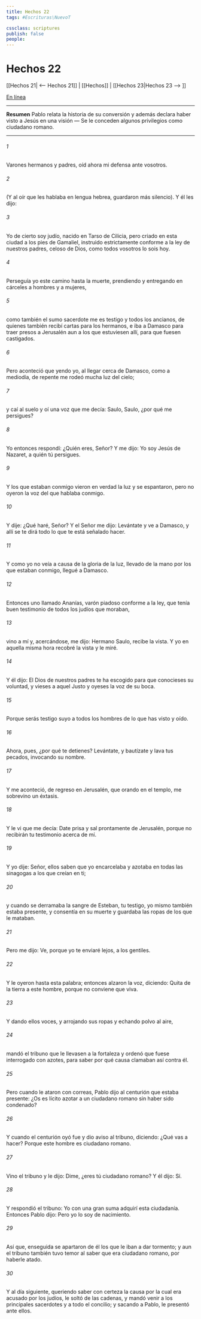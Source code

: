 ```yaml
---
title: Hechos 22
tags: #Escrituras\NuevoT

cssclass: scriptures
publish: false
people:
---
```


# Hechos 22
[[Hechos 21| <-- Hechos 21]] | [[Hechos]] | [[Hechos 23|Hechos 23 --> ]]

[En línea](https://churchofjesuschrist.org/study/scriptures/nt/acts/22?lang=spa)

---
__Resumen__
Pablo relata la historia de su conversión y además declara haber visto a Jesús en una visión — Se le conceden algunos privilegios como ciudadano romano.

---
###### 1 
Varones hermanos y padres, oíd ahora mi defensa ante vosotros.

###### 2 
(Y al oír que les hablaba en lengua hebrea, guardaron más silencio). Y él les dijo:

###### 3 
Yo de cierto soy judío, nacido en Tarso de Cilicia, pero criado en esta ciudad a los pies de Gamaliel, instruido estrictamente conforme a la ley de nuestros padres, celoso de Dios, como todos vosotros lo sois hoy.

###### 4 
Perseguía yo este camino hasta la muerte, prendiendo y entregando en cárceles a hombres y a mujeres,

###### 5 
como también el sumo sacerdote me es testigo y todos los ancianos, de quienes también recibí cartas para los hermanos, e iba a Damasco para traer presos a Jerusalén aun a los que estuviesen allí, para que fuesen castigados.

###### 6 
Pero aconteció que yendo yo, al llegar cerca de Damasco, como a mediodía, de repente me rodeó mucha luz del cielo;

###### 7 
y caí al suelo y oí una voz que me decía: Saulo, Saulo, ¿por qué me persigues?

###### 8 
Yo entonces respondí: ¿Quién eres, Señor? Y me dijo: Yo soy Jesús de Nazaret, a quién tú persigues.

###### 9 
Y los que estaban conmigo vieron en verdad la luz y se espantaron, pero no oyeron la voz del que hablaba conmigo.

###### 10 
Y dije: ¿Qué haré, Señor? Y el Señor me dijo: Levántate y ve a Damasco, y allí se te dirá todo lo que te está señalado hacer.

###### 11 
Y como yo no veía a causa de la gloria de la luz, llevado de la mano por los que estaban conmigo, llegué a Damasco.

###### 12 
Entonces uno llamado Ananías, varón piadoso conforme a la ley, que tenía buen testimonio de todos los judíos que  moraban,

###### 13 
vino a mí y, acercándose, me dijo: Hermano Saulo, recibe  la vista. Y yo en aquella misma hora recobré la vista y le miré.

###### 14 
Y él dijo: El Dios de nuestros padres te ha escogido para que conocieses su voluntad, y vieses a aquel Justo y oyeses la voz de su boca.

###### 15 
Porque serás testigo suyo a todos los hombres de lo que has visto y oído.

###### 16 
Ahora, pues, ¿por qué te detienes? Levántate, y bautízate y lava tus pecados, invocando su nombre.

###### 17 
Y me aconteció, de regreso en Jerusalén, que orando en el templo, me sobrevino un éxtasis.

###### 18 
Y le vi que me decía: Date prisa y sal prontamente de Jerusalén, porque no recibirán tu testimonio acerca de mí.

###### 19 
Y yo dije: Señor, ellos saben que yo encarcelaba y azotaba en todas las sinagogas a los que creían en ti;

###### 20 
y cuando se derramaba la sangre de Esteban, tu testigo, yo mismo también estaba presente, y consentía en su muerte y guardaba las ropas de los que le mataban.

###### 21 
Pero me dijo: Ve, porque yo te enviaré lejos, a los gentiles.

###### 22 
Y le oyeron hasta esta palabra; entonces alzaron la voz, diciendo: Quita de la tierra a este hombre, porque no conviene que viva.

###### 23 
Y dando ellos voces, y arrojando sus ropas y echando polvo al aire,

###### 24 
mandó el tribuno que le llevasen a la fortaleza y ordenó que fuese interrogado con azotes, para saber por qué causa clamaban así contra él.

###### 25 
Pero cuando le ataron con correas, Pablo dijo al centurión que estaba presente: ¿Os es lícito azotar a un ciudadano romano sin haber sido condenado?

###### 26 
Y cuando el centurión oyó  fue y dio aviso al tribuno, diciendo: ¿Qué vas a hacer? Porque este hombre es ciudadano romano.

###### 27 
Vino el tribuno y le dijo: Dime, ¿eres tú ciudadano romano? Y él dijo: Sí.

###### 28 
Y respondió el tribuno: Yo con una gran suma adquirí esta ciudadanía. Entonces Pablo dijo: Pero yo lo soy de nacimiento.

###### 29 
Así que, enseguida se apartaron de él los que le iban a dar tormento; y aun el tribuno también tuvo temor al saber que era ciudadano romano, por haberle atado.

###### 30 
Y al día siguiente, queriendo saber con certeza la causa por la cual era acusado por los judíos, le soltó de las cadenas, y mandó venir a los principales sacerdotes y a todo el concilio; y sacando a Pablo, le presentó ante ellos.


